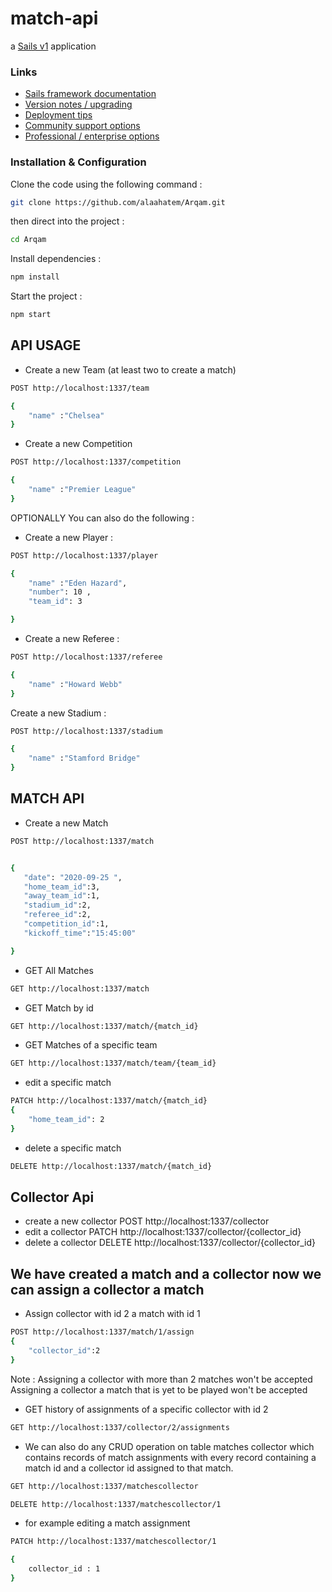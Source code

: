 # match-api

a [Sails v1](https://sailsjs.com) application

### Links

- [Sails framework documentation](https://sailsjs.com/get-started)
- [Version notes / upgrading](https://sailsjs.com/documentation/upgrading)
- [Deployment tips](https://sailsjs.com/documentation/concepts/deployment)
- [Community support options](https://sailsjs.com/support)
- [Professional / enterprise options](https://sailsjs.com/enterprise)

### Installation & Configuration

Clone the code using the following command :

```bash
git clone https://github.com/alaahatem/Arqam.git
```

then direct into the project :

```bash
cd Arqam
```

Install dependencies :

```bash
npm install
```

Start the project :

```bash
npm start
```

## API USAGE

- Create a new Team (at least two to create a match)

```bash
POST http://localhost:1337/team

{
    "name" :"Chelsea"
}

```

- Create a new Competition

```bash
POST http://localhost:1337/competition

{
    "name" :"Premier League"
}

```

OPTIONALLY You can also do the following :

- Create a new Player :

```bash
POST http://localhost:1337/player

{
    "name" :"Eden Hazard",
    "number": 10 ,
    "team_id": 3

}

```

- Create a new Referee :

```bash
POST http://localhost:1337/referee

{
    "name" :"Howard Webb"
}

```

Create a new Stadium :

```bash
POST http://localhost:1337/stadium

{
    "name" :"Stamford Bridge"
}

```

## MATCH API

- Create a new Match

```bash
POST http://localhost:1337/match


{
   "date": "2020-09-25 ",
   "home_team_id":3,
   "away_team_id":1,
   "stadium_id":2,
   "referee_id":2,
   "competition_id":1,
   "kickoff_time":"15:45:00"

}

```

- GET All Matches

```bash
GET http://localhost:1337/match

```

- GET Match by id

```bash
GET http://localhost:1337/match/{match_id}

```

- GET Matches of a specific team

```bash
GET http://localhost:1337/match/team/{team_id}

```

- edit a specific match

```bash
PATCH http://localhost:1337/match/{match_id}
{
    "home_team_id": 2
}

```

- delete a specific match

```bash
DELETE http://localhost:1337/match/{match_id}


```

## Collector Api

- create a new collector
  POST http://localhost:1337/collector
- edit a collector
  PATCH http://localhost:1337/collector/{collector_id}
- delete a collector
  DELETE http://localhost:1337/collector/{collector_id}

## We have created a match and a collector now we can assign a collector a match

- Assign collector with id 2 a match with id 1

```bash
POST http://localhost:1337/match/1/assign
{
    "collector_id":2
}
```

Note :
Assigning a collector with more than 2 matches won't be accepted
Assigning a collector a match that is yet to be played won't be accepted

- GET history of assignments of a specific collector with id 2

```bash
GET http://localhost:1337/collector/2/assignments
```

- We can also do any CRUD operation on table matches collector which contains records of match assignments with every record containing a match id and a collector id assigned to that match.

```bash
GET http://localhost:1337/matchescollector
```

```bash
DELETE http://localhost:1337/matchescollector/1
```

- for example editing a match assignment

```bash
PATCH http://localhost:1337/matchescollector/1

{
    collector_id : 1
}
```

